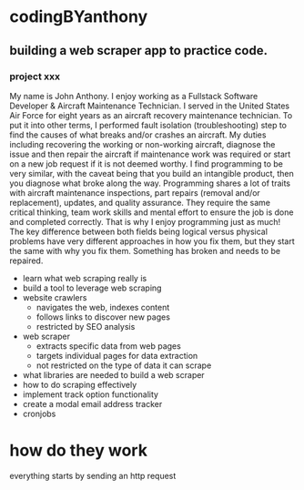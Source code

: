 # codingBYanthony

## building a web scraper app to practice code.

### project xxx

My name is John Anthony. I enjoy working as a Fullstack Software Developer & Aircraft Maintenance Technician. I served in the United States Air Force for eight years as an aircraft recovery maintenance technician. To put it into other terms, I performed fault isolation (troubleshooting) step to find the causes of what breaks and/or crashes an aircraft. My duties including recovering the working or non-working aircraft, diagnose the issue and then repair the aircraft if maintenance work was required or start on a new job request if it is not deemed worthy. I find programming to be very similar, with the caveat being that you build an intangible product, then you diagnose what broke along the way. Programming shares a lot of traits with aircraft maintenance inspections, part repairs (removal and/or replacement), updates, and quality assurance. They require the same critical thinking, team work skills and mental effort to ensure the job is done and completed correctly. That is why I enjoy programming just as much! The key difference between both fields being logical versus physical problems have very different approaches in how you fix them, but they start the same with why you fix them. Something has broken and needs to be repaired.

- learn what web scraping really is
- build a tool to leverage web scraping
- website crawlers
  - navigates the web, indexes content
  - follows links to discover new pages
  - restricted by SEO analysis
- web scraper
  - extracts specific data from web pages
  - targets individual pages for data extraction
  - not restricted on the type of data it can scrape
- what libraries are needed to build a web scraper
- how to do scraping effectively
- implement track option functionality
- create a modal email address tracker
- cronjobs

# how do they work

everything starts by sending an http request
